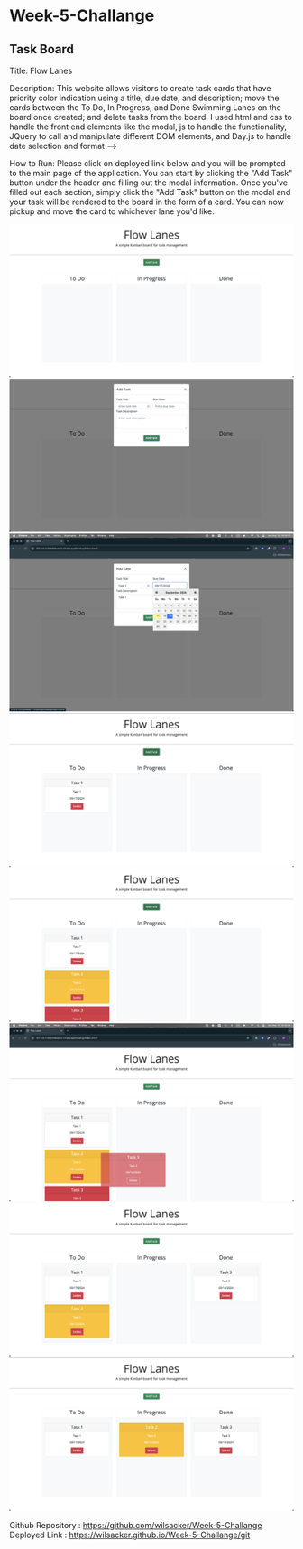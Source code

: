 # Week-5-Challange

## Task Board

Title: Flow Lanes

Description:
This website allows visitors to create task cards that have priority color indication using a title, due date, and description; move the cards between the To Do, In Progress, and Done Swimming Lanes on the board once created; and delete tasks from the board. I used html and css to handle the front end elements like the modal, js to handle the functionality, JQuery to call and manipulate different DOM elements, and Day.js to handle date selection and format -->

How to Run:
Please click on deployed link below and you will be prompted to the main page of the application. You can start by clicking the "Add Task" button under the header and filling out the modal information. Once you've filled out each section, simply click the "Add Task" button on the modal and your task will be rendered to the board in the form of a card. You can now pickup and move the card to whichever lane you'd like.

![alt text](./Develop/images/First.png)
![alt text](./Develop/images/Second.png)
![alt text](./Develop/images/Third.png)
![alt text](./Develop/images/Fourth.png)
![alt text](./Develop/images/Fifth.png)
![alt text](./Develop/images/Sixth.png)
![alt text](./Develop/images/Seventh.png)
![alt text](./Develop/images/Eighth.png)

Github Repository : https://github.com/wilsacker/Week-5-Challange Deployed Link : https://wilsacker.github.io/Week-5-Challange/git 